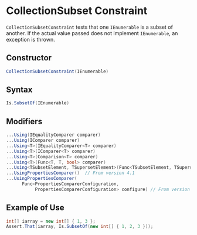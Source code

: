 # CollectionSubset Constraint

`CollectionSubsetConstraint` tests that one `IEnumerable` is a subset of another. If the actual value passed does not
implement `IEnumerable`, an exception is thrown.

## Constructor

```csharp
CollectionSubsetConstraint(IEnumerable)
```

## Syntax

```csharp
Is.SubsetOf(IEnumerable)
```

## Modifiers

```csharp
...Using(IEqualityComparer comparer)
...Using(IComparer comparer)
...Using<T>(IEqualityComparer<T> comparer)
...Using<T>(IComparer<T> comparer)
...Using<T>(Comparison<T> comparer)
...Using<T>(Func<T, T, bool> comparer)
...Using<TSubsetElement, TSupersetElement>(Func<TSubsetElement, TSupersetElement, bool> comparison)
...UsingPropertiesComparer()  // From version 4.1
...UsingPropertiesComparer(
      Func<PropertiesComparerConfiguration,
           PropertiesComparerConfiguration> configure) // From version 4.4
```

## Example of Use

```csharp
int[] iarray = new int[] { 1, 3 };
Assert.That(iarray, Is.SubsetOf(new int[] { 1, 2, 3 }));
```
